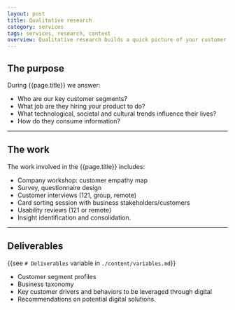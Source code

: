 ```yaml
---
layout: post
title: Qualitative research
category: services
tags: services, research, context
overview: Qualitative research builds a quick picture of your customer segments. This customer understanding enables us to review any strategies recommended objectively from the point of view of your customers.
---
```


## The purpose

During {{page.title}} we answer:

* Who are our key customer segments?
* What job are they hiring your product to do?
* What technological, societal and cultural trends influence their lives?
* How do they consume information?

***

## The work

The work involved in the {{page.title}} includes:

* Company workshop: customer empathy map
* Survey, questionnaire design
* Customer interviews (121, group, remote)
* Card sorting session with business stakeholders/customers
* Usability reviews (121 or remote)
* Insight identification and consolidation.

***

## Deliverables

{{see `# Deliverables` variable in `./content/variables.md`}}

* Customer segment profiles
* Business taxonomy
* Key customer drivers and behaviors to be leveraged through digital
* Recommendations on potential digital solutions.